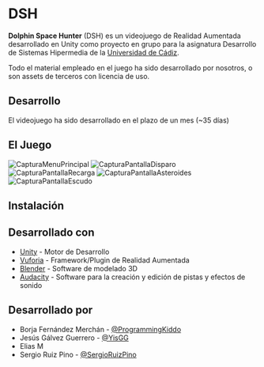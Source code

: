 # DSH
**Dolphin Space Hunter** (DSH) es un videojuego de Realidad Aumentada desarrollado en Unity como proyecto en grupo para la asignatura Desarrollo de Sistemas Hipermedia de la [Universidad de Cádiz](https://www.uca.es/).

Todo el material empleado en el juego ha sido desarrollado por nosotros, o son assets de terceros con licencia de uso.

## Desarrollo

El videojuego ha sido desarrollado en el plazo de un mes (~35 días)

## El Juego

![CapturaMenuPrincipal](https://raw.githubusercontent.com/ProgrammingKiddo/DSH/master/Capturas/Screenshot_Menu.jpg)
![CapturaPantallaDisparo](https://raw.githubusercontent.com/ProgrammingKiddo/DSH/master/Capturas/Screenshot_Shooting.jpg)
![CapturaPantallaRecarga](https://raw.githubusercontent.com/ProgrammingKiddo/DSH/master/Capturas/Screenshot_Recharge.jpg)
![CapturaPantallaAsteroides](https://raw.githubusercontent.com/ProgrammingKiddo/DSH/master/Capturas/Screenshot_Asteroid.jpg)
![CapturaPantallaEscudo](https://raw.githubusercontent.com/ProgrammingKiddo/DSH/master/Capturas/Screenshot_Shield.jpg)

## Instalación

## Desarrollado con
* [Unity](https://unity.com/) - Motor de Desarrollo
* [Vuforia](https://engine.vuforia.com/engine) - Framework/Plugin de Realidad Aumentada
* [Blender](https://www.blender.org/) - Software de modelado 3D
* [Audacity](https://www.audacityteam.org/) - Software para la creación y edición de pistas y efectos de sonido

## Desarrollado por
 - Borja Fernández Merchán - [@ProgrammingKiddo](https://github.com/ProgrammingKiddo)
 - Jesús Gálvez Guerrero - [@YisGG](https://github.com/YisGG)
 - Elias M
 - Sergio Ruiz Pino - [@SergioRuizPino](https://github.com/SergioRuizPino)
